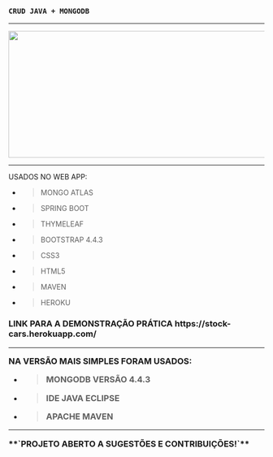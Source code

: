 ### **`CRUD JAVA + MONGODB`**
<hr>

<p align="center"><img src="https://user-images.githubusercontent.com/37250628/105026518-60438d00-5a2d-11eb-811c-2755c81f3175.gif" width="600" height="250"/>
<br>
<hr>

<p>USADOS NO WEB APP:
  
- > MONGO ATLAS
- > SPRING BOOT
- > THYMELEAF
- > BOOTSTRAP 4.4.3
- > CSS3
- > HTML5
- > MAVEN
- > HEROKU

<h3>LINK PARA A DEMONSTRAÇÃO PRÁTICA
https://stock-cars.herokuapp.com/

<hr>

<p>NA VERSÃO MAIS SIMPLES FORAM USADOS:

- > MONGODB VERSÃO 4.4.3
- > IDE JAVA ECLIPSE
- > APACHE MAVEN
<hr>
**`PROJETO ABERTO A SUGESTÕES E CONTRIBUIÇÕES!`**
